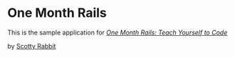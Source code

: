 # One Month Rails

This is the sample application for 
[*One Month Rails: Teach Yourself to Code*](http://onemonthrails.com)

by [Scotty Rabbit](espn.com)